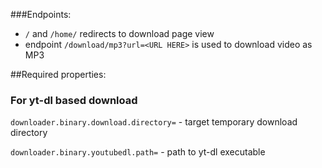 ###Endpoints: 
- `/` and `/home/` redirects to download page view
- endpoint `/download/mp3?url=<URL HERE>` is used to download video as MP3

##Required properties:

### For yt-dl based download
`downloader.binary.download.directory=` - target temporary download directory

`downloader.binary.youtubedl.path=` - path to yt-dl executable